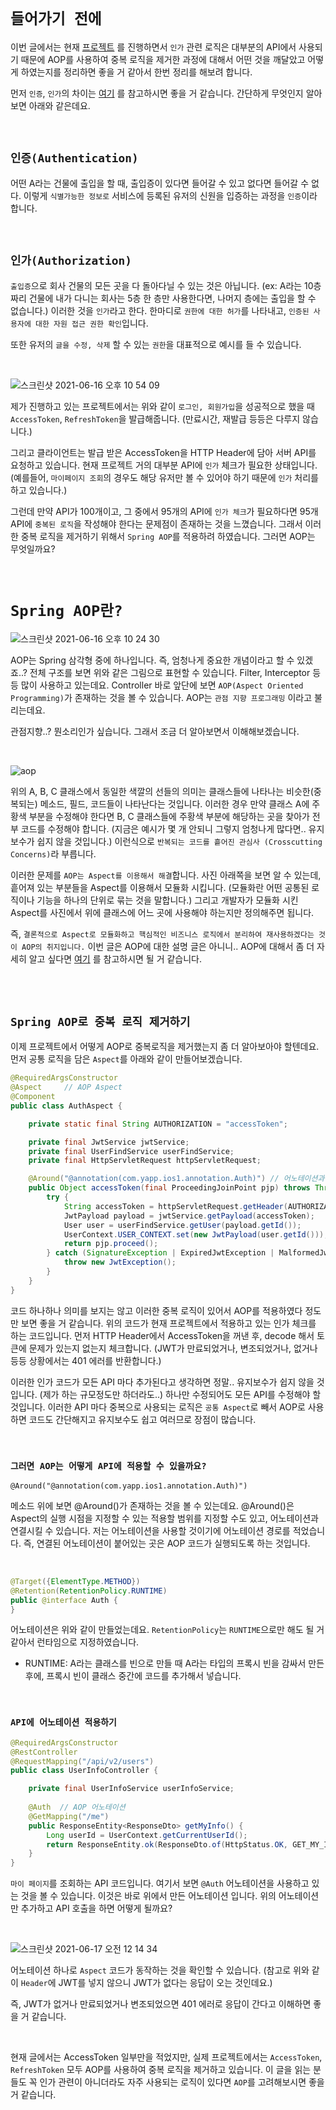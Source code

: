 # `들어가기 전에`

이번 글에서는 현재 [프로젝트](https://github.com/YAPP-18th/iOS1_Backend) 를 진행하면서 `인가` 관련 로직은 대부분의 API에서 사용되기 때문에 AOP를 사용하여 중복 로직을 제거한 과정에 대해서 어떤 것을 깨달았고 어떻게 하였는지를 정리하면 좋을 거 같아서 한번 정리를 해보려 합니다.

먼저 `인증`, `인가`의 차이는 [여기](https://www.youtube.com/watch?v=y0xMXlOAfss) 를 참고하시면 좋을 거 같습니다. 간단하게 무엇인지 알아보면 아래와 같은데요. 

<br>

## `인증(Authentication)`

어떤 A라는 건물에 출입을 할 때, 출입증이 있다면 들어갈 수 있고 없다면 들어갈 수 없다. 이렇게 `식별가능한 정보로` 서비스에 등록된 유저의 신원을 입증하는 과정을 `인증`이라 합니다.

<br>

## `인가(Authorization)`

`출입증`으로 회사 건물의 모든 곳을 다 돌아다닐 수 있는 것은 아닙니다. (ex: A라는 10층짜리 건물에 내가 다니는 회사는 5층 한 층만 사용한다면, 나머지 층에는 출입을 할 수 없습니다.)
이러한 것을 `인가`라고 한다. 한마디로 `권한에 대한 허가`를 나타내고, `인증된 사용자에 대한 자원 접근 권한 확인`입니다.

또한 유저의 `글을 수정, 삭제` 할 수 있는 `권한`을 대표적으로 예시를 들 수 있습니다. 

<br>

![스크린샷 2021-06-16 오후 10 54 09](https://user-images.githubusercontent.com/45676906/122231887-c6a5dc00-cef5-11eb-95d6-74e558684227.png)

제가 진행하고 있는 프로젝트에서는 위와 같이 `로그인, 회원가입`을 성공적으로 했을 때 `AccessToken`, `RefreshToken`을 발급해줍니다. (만료시간, 재발급 등등은 다루지 않습니다.) 

그리고 클라이언트는 발급 받은 AccessToken을 HTTP Header에 담아 서버 API를 요청하고 있습니다. 현재 프로젝트 거의 대부분 API에 `인가` 체크가 필요한 상태입니다. (예를들어, `마이페이지 조회`의 경우도 해당 유저만 볼 수 있어야 하기 때문에 `인가` 처리를 하고 있습니다.)

그런데 만약 API가 100개이고, 그 중에서 95개의 API에 `인가 체크`가 필요하다면 95개 API에 `중복된 로직`을 작성해야 한다는 문제점이 존재하는 것을 느꼈습니다. 그래서 이러한 중복 로직을 제거하기 위해서 `Spring AOP`를 적용하려 하였습니다. 
그러면 AOP는 무엇일까요? 


<br>

# `Spring AOP란?`

![스크린샷 2021-06-16 오후 10 24 30](https://user-images.githubusercontent.com/45676906/122227178-a1af6a00-cef1-11eb-8c22-23cbcb43bc03.png)

AOP는 Spring 삼각형 중에 하나입니다. 즉, 엄청나게 중요한 개념이라고 할 수 있겠죠..? 전체 구조를 보면 위와 같은 그림으로 표현할 수 있습니다. Filter, Interceptor 등등 많이 사용하고 있는데요. Controller 바로 앞단에 보면 `AOP(Aspect Oriented Programming)`가 존재하는 것을 볼 수 있습니다. AOP는 `관점 지향 프로그래밍` 이라고 불리는데요. 

관점지향..? 뭔소리인가 싶습니다. 그래서 조금 더 알아보면서 이해해보겠습니다. 

<br>

![aop](https://img1.daumcdn.net/thumb/R1280x0/?scode=mtistory2&fname=https%3A%2F%2Fblog.kakaocdn.net%2Fdn%2FbJOHOE%2FbtqF0QCJlCc%2F2sTwCFrVK71VUGTCK6Hkl0%2Fimg.png)

위의 A, B, C 클래스에서 동일한 색깔의 선들의 의미는 클래스들에 나타나는 비슷한(중복되는) 메소드, 필드, 코드들이 나타난다는 것입니다. 이러한 경우 만약 클래스 A에 주황색 부분을 수정해야 한다면 B, C 클래스들에 주황색 부분에 해당하는 곳을 찾아가 전부 코드를 수정해야 합니다. 
(지금은 예시가 몇 개 안되니 그렇지 엄청나게 많다면.. 유지보수가 쉽지 않을 것입니다.) 이런식으로 `반복되는 코드를 흩어진 관심사 (Crosscutting Concerns)`라 부릅니다.

이러한 문제를 `AOP는 Aspect를 이용해서 해결`합니다. 사진 아래쪽을 보면 알 수 있는데, 흩어져 있는 부분들을 Aspect를 이용해서 모듈화 시킵니다. (모듈화란 어떤 공통된 로직이나 기능을 하나의 단위로 묶는 것을 말합니다.) 그리고 개발자가 모듈화 시킨 Aspect를 사진에서 위에 클래스에 어느 곳에 사용해야 하는지만 정의해주면 됩니다.

즉, `결론적으로 Aspect로 모듈화하고 핵심적인 비즈니스 로직에서 분리하여 재사용하겠다는 것이 AOP의 취지입니다.` 이번 글은 AOP에 대한 설명 글은 아니니.. AOP에 대해서 좀 더 자세히 알고 싶다면 [여기](https://devlog-wjdrbs96.tistory.com/178?category=882236) 를 참고하시면 될 거 같습니다. 

<br> <br> 

## `Spring AOP로 중복 로직 제거하기`

이제 프로젝트에서 어떻게 AOP로 중복로직을 제거했는지 좀 더 알아보아야 할텐데요. 먼저 공통 로직을 담은 `Aspect`를 아래와 같이 만들어보겠습니다. 

```java
@RequiredArgsConstructor 
@Aspect     // AOP Aspect
@Component 
public class AuthAspect {

    private static final String AUTHORIZATION = "accessToken";

    private final JwtService jwtService;
    private final UserFindService userFindService;
    private final HttpServletRequest httpServletRequest;

    @Around("@annotation(com.yapp.ios1.annotation.Auth)") // 어노테이션과 Aspect 연결
    public Object accessToken(final ProceedingJoinPoint pjp) throws Throwable {
        try {
            String accessToken = httpServletRequest.getHeader(AUTHORIZATION); // HTTP Header 에서 AccessToken을 꺼냄
            JwtPayload payload = jwtService.getPayload(accessToken);          // Token 검증
            User user = userFindService.getUser(payload.getId());
            UserContext.USER_CONTEXT.set(new JwtPayload(user.getId()));
            return pjp.proceed();
        } catch (SignatureException | ExpiredJwtException | MalformedJwtException | UnsupportedJwtException | IllegalArgumentException e) {
            throw new JwtException();
        }
    }
}
```

코드 하나하나 의미를 보지는 않고 이러한 중복 로직이 있어서 AOP를 적용하였다 정도만 보면 좋을 거 같습니다. 위의 코드가 현재 프로젝트에서 적용하고 있는 인가 체크를 하는 코드입니다. 먼저 HTTP Header에서 AccessToken을 꺼낸 후, decode 해서 토큰에 문제가 있는지 없는지 체크합니다.
(JWT가 만료되었거나, 변조되었거나, 없거나 등등 상황에서는 401 에러를 반환합니다.)

이러한 인가 코드가 모든 API 마다 추가된다고 생각하면 정말.. 유지보수가 쉽지 않을 것입니다. (제가 하는 규모정도만 하더라도..) 하나만 수정되어도 모든 API를 수정해야 할 것입니다. 이러한 API 마다 중복으로 사용되는 로직은 
`공통 Aspect`로 빼서 AOP로 사용하면 코드도 간단해지고 유지보수도 쉽고 여러므로 장점이 많습니다. 

<br>

### `그러면 AOP는 어떻게 API에 적용할 수 있을까요?`

```
@Around("@annotation(com.yapp.ios1.annotation.Auth)")
```

메소드 위에 보면 @Around()가 존재하는 것을 볼 수 있는데요. @Around()은 Aspect의 실행 시점을 지정할 수 있는 적용할 범위를 지정할 수도 있고, 어노테이션과 연결시킬 수 있습니다. 저는 어노테이션을 사용할 것이기에 어노테이션 경로를 적었습니다. 
즉, 연결된 어노테이션이 붙어있는 곳은 AOP 코드가 실행되도록 하는 것입니다.

<br>

```java
@Target({ElementType.METHOD})
@Retention(RetentionPolicy.RUNTIME)
public @interface Auth {
}
```

어노테이션은 위와 같이 만들었는데요. `RetentionPolicy`는 `RUNTIME`으로만 해도 될 거 같아서 런타임으로 지정하였습니다. 

- RUNTIME: A라는 클래스를 빈으로 만들 때 A라는 타입의 프록시 빈을 감싸서 만든 후에, 프록시 빈이 클래스 중간에 코드를 추가해서 넣습니다.

<br>

### `API에 어노테이션 적용하기`

```java
@RequiredArgsConstructor
@RestController
@RequestMapping("/api/v2/users")
public class UserInfoController {

    private final UserInfoService userInfoService;
    
    @Auth  // AOP 어노테이션
    @GetMapping("/me")
    public ResponseEntity<ResponseDto> getMyInfo() {
        Long userId = UserContext.getCurrentUserId();
        return ResponseEntity.ok(ResponseDto.of(HttpStatus.OK, GET_MY_INFO, userInfoService.getUserInfo(userId)));
    }
}
```

`마이 페이지`를 조회하는 API 코드입니다. 여기서 보면 `@Auth` 어노테이션을 사용하고 있는 것을 볼 수 있습니다. 이것은 바로 위에서 만든 어노테이션 입니다.
위의 어노테이션만 추가하고 API 호출을 하면 어떻게 될까요?  

<br>

![스크린샷 2021-06-17 오전 12 14 34](https://user-images.githubusercontent.com/45676906/122245898-150ca800-cf01-11eb-8441-036ca886cb4c.png)

어노테이션 하나로 `Aspect` 코드가 동작하는 것을 확인할 수 있습니다. (참고로 위와 같이 `Header`에 JWT를 넣지 않으니 JWT가 없다는 응답이 오는 것인데요.)

즉, JWT가 없거나 만료되었거나 변조되었으면 401 에러로 응답이 간다고 이해하면 좋을 거 같습니다.

<br>

현재 글에서는 AccessToken 일부만을 적었지만, 실제 프로젝트에서는 `AccessToken`,  `RefreshToken` 모두 AOP를 사용하여 중복 로직을 제거하고 있습니다. 이 글을 읽는 분들도 꼭 인가 관련이 아니더라도 자주 사용되는 로직이 있다면 `AOP`를 고려해보시면 좋을 거 같습니다.

